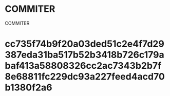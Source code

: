 # COMMITER
COMMITER






# cc735f74b9f20a03ded51c2e4f7d29387eda31ba517b52b3418b726c179abaf413a58808326cc2ac7343b2b7f8e68811fc229dc93a227feed4acd70b1380f2a6
